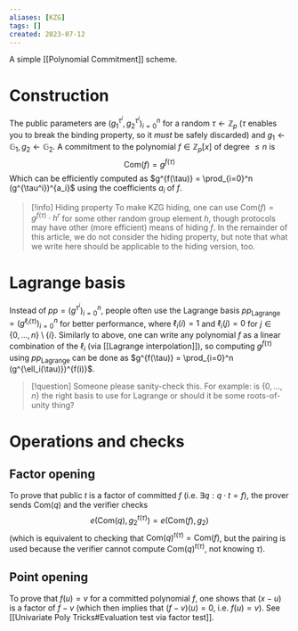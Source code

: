 ```yaml
---
aliases: [KZG]
tags: []
created: 2023-07-12
---
```


A simple [[Polynomial Commitment]] scheme.

# Construction
The public parameters are $(g_1^{\tau^i}, g_2^{\tau^i})_{i=0}^n$ for a random $\tau\leftarrow \mathbb{Z}_p$ ($\tau$ enables you to break the binding property, so it *must* be safely discarded) and $g_1\leftarrow \mathbb{G}_1,g_2\leftarrow \mathbb{G}_2$.
A commitment to the polynomial $f\in \mathbb{Z}_p[x]$ of degree $\leq n$ is $$\mathsf{Com}(f) = g^{f(\tau)}$$
Which can be efficiently computed as $g^{f(\tau)} = \prod_{i=0}^n (g^{\tau^i})^{a_i}$ using the coefficients $a_i$ of $f$.


> [!info] Hiding property
> To make KZG hiding, one can use $\mathsf{Com}(f) = g^{f(\tau)}\cdot h^r$ for some other random group element $h$, though protocols may have other (more efficient) means of hiding $f$. 
> In the remainder of this article, we do not consider the hiding property, but note that what we write here should be applicable to the hiding version, too.

# Lagrange basis
Instead of $\mathit{pp} = (g^{\tau^i})_{i=0}^n$, people often use the Lagrange basis $\mathit{pp}_\mathrm{Lagrange} = (g^{\ell_i(\tau)})_{i=0}^n$ for better performance, where $\ell_i(i) = 1$ and $\ell_i(j) = 0$ for $j\in\{0,\dots,n\}\setminus\{i\}$.
Similarly to above, one can write any polynomial $f$ as a linear combination of the $\ell_i$ (via [[Lagrange interpolation]]), so computing $g^{f(\tau)}$ using $\mathit{pp}_\mathrm{Lagrange}$ can be done as $g^{f(\tau)} = \prod_{i=0}^n (g^{\ell_i(\tau)})^{f(i)}$.

> [!question] Someone please sanity-check this.
> For example: is $\{0,\dots,n\}$ the right basis to use for Lagrange or should it be some roots-of-unity thing?

# Operations and checks
## Factor opening
To prove that public $t$ is a factor of committed $f$ (i.e. $\exists q: q\cdot t = f$), the prover sends $\mathsf{Com}(q)$ and the verifier checks $$e(\mathsf{Com}(q), g_2^{t(\tau)}) = e(\mathsf{Com}(f), g_2)$$
(which is equivalent to checking that $\mathsf{Com}(q)^{t(\tau)} = \mathsf{Com}(f)$, but the pairing is used because the verifier cannot compute $\mathsf{Com}(q)^{t(\tau)}$, not knowing $\tau$).

## Point opening
To prove that $f(u) = v$ for a committed polynomial $f$, one shows that $(x-u)$ is a factor of $f-v$ (which then implies that $(f-v)(u) = 0$, i.e. $f(u) = v$). See [[Univariate Poly Tricks#Evaluation test via factor test]].